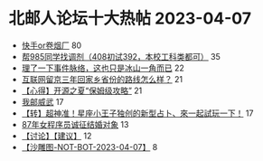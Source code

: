 # 北邮人论坛十大热帖 2023-04-07

- [快手or卷烟厂](https://bbs.byr.cn/article/Job/2188145) 80
- [帮985同学找调剂（408初试392，本校工科类都可）](https://bbs.byr.cn/article/AimGraduate/1223404) 35
- [理了一下事件脉络，这也只是冰山一角而已](https://bbs.byr.cn/article/FamilyLife/146587) 22
- [互联网留京三年回家乡省份的路线怎么样？](https://bbs.byr.cn/article/WorkLife/1198618) 21
- [【心得】开源之夏“保姆级攻略”](https://bbs.byr.cn/article/StudyShare/205742) 21
- [我邮威武](https://bbs.byr.cn/article/Talking/6384058) 17
- [【转】超神准！星座小王子独创的新型占卜、來一起試玩一下！](https://bbs.byr.cn/article/Constellations/326533) 17
- [87年女程序员诚征结婚对象](https://bbs.byr.cn/article/Friends/2038228) 13
- [【讨论】【建议】](https://bbs.byr.cn/article/Home/135088) 12
- [【沙雕图-NOT-BOT-2023-04-07】](https://bbs.byr.cn/article/Picture/3339075) 8


